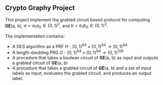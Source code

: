 ## Crypto Graphy Project

This project implement tha grabled circuit based protocol for computing **GE**(a, b), $a=a_1a_0 \in \{0,1\}^2$, and $b=b_1b_0\in\{0,1\}^2$.

The implementation contains:

* A DES algorithm as a PRF $H:\{0,1\}^{64}\times\{0,1\}^{64}\rightarrow\{0,1\}^{64}$
* A length-doubling PRG $G:\{0,1\}^{64}\times\{0,1\}^{64}\rightarrow\{0,1\}^{128}$
* A procedure that takes a boolean circuit of **GE**(a, b) as input and outputs a grabled circuit of **GE**(a, b)
* A procedure that takes a grabled circuit of **GE**(a, b) and a set of input labels as input, evaluates the grabled circuit, and produces an output label.
